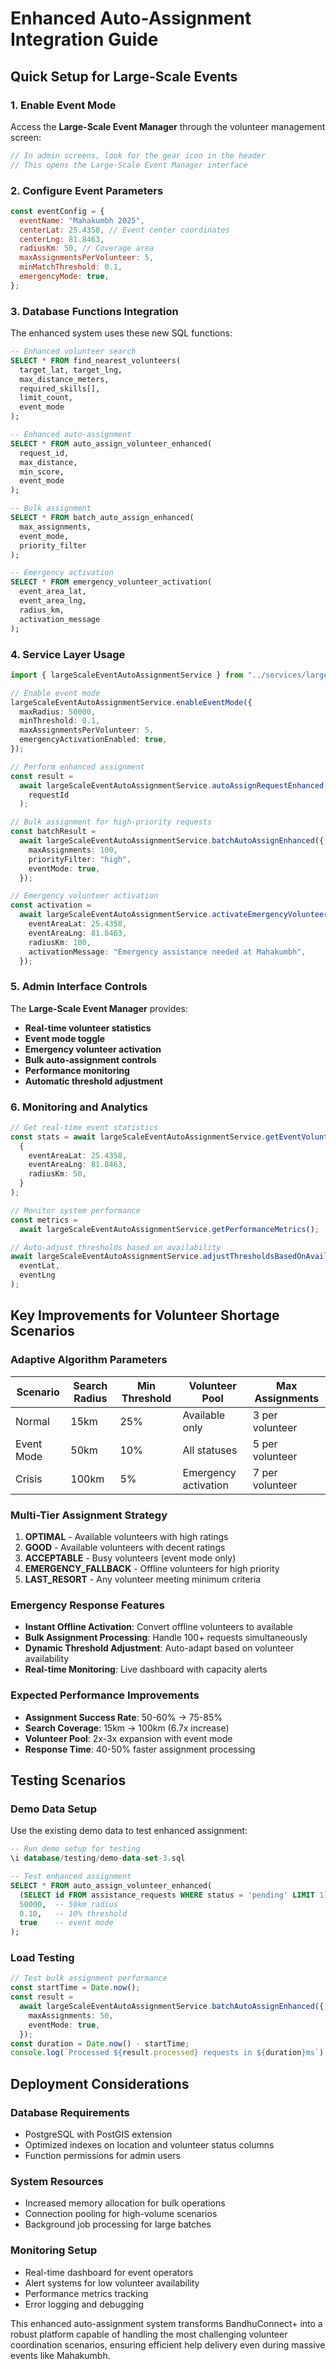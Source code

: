 # Enhanced Auto-Assignment Integration Guide

## Quick Setup for Large-Scale Events

### 1. **Enable Event Mode**

Access the **Large-Scale Event Manager** through the volunteer management screen:

```typescript
// In admin screens, look for the gear icon in the header
// This opens the Large-Scale Event Manager interface
```

### 2. **Configure Event Parameters**

```javascript
const eventConfig = {
  eventName: "Mahakumbh 2025",
  centerLat: 25.4358, // Event center coordinates
  centerLng: 81.8463,
  radiusKm: 50, // Coverage area
  maxAssignmentsPerVolunteer: 5,
  minMatchThreshold: 0.1,
  emergencyMode: true,
};
```

### 3. **Database Functions Integration**

The enhanced system uses these new SQL functions:

```sql
-- Enhanced volunteer search
SELECT * FROM find_nearest_volunteers(
  target_lat, target_lng,
  max_distance_meters,
  required_skills[],
  limit_count,
  event_mode
);

-- Enhanced auto-assignment
SELECT * FROM auto_assign_volunteer_enhanced(
  request_id,
  max_distance,
  min_score,
  event_mode
);

-- Bulk assignment
SELECT * FROM batch_auto_assign_enhanced(
  max_assignments,
  event_mode,
  priority_filter
);

-- Emergency activation
SELECT * FROM emergency_volunteer_activation(
  event_area_lat,
  event_area_lng,
  radius_km,
  activation_message
);
```

### 4. **Service Layer Usage**

```typescript
import { largeScaleEventAutoAssignmentService } from "../services/largeScaleEventAutoAssignmentService";

// Enable event mode
largeScaleEventAutoAssignmentService.enableEventMode({
  maxRadius: 50000,
  minThreshold: 0.1,
  maxAssignmentsPerVolunteer: 5,
  emergencyActivationEnabled: true,
});

// Perform enhanced assignment
const result =
  await largeScaleEventAutoAssignmentService.autoAssignRequestEnhanced(
    requestId
  );

// Bulk assignment for high-priority requests
const batchResult =
  await largeScaleEventAutoAssignmentService.batchAutoAssignEnhanced({
    maxAssignments: 100,
    priorityFilter: "high",
    eventMode: true,
  });

// Emergency volunteer activation
const activation =
  await largeScaleEventAutoAssignmentService.activateEmergencyVolunteers({
    eventAreaLat: 25.4358,
    eventAreaLng: 81.8463,
    radiusKm: 100,
    activationMessage: "Emergency assistance needed at Mahakumbh",
  });
```

### 5. **Admin Interface Controls**

The **Large-Scale Event Manager** provides:

- **Real-time volunteer statistics**
- **Event mode toggle**
- **Emergency volunteer activation**
- **Bulk auto-assignment controls**
- **Performance monitoring**
- **Automatic threshold adjustment**

### 6. **Monitoring and Analytics**

```typescript
// Get real-time event statistics
const stats = await largeScaleEventAutoAssignmentService.getEventVolunteerStats(
  {
    eventAreaLat: 25.4358,
    eventAreaLng: 81.8463,
    radiusKm: 50,
  }
);

// Monitor system performance
const metrics =
  await largeScaleEventAutoAssignmentService.getPerformanceMetrics();

// Auto-adjust thresholds based on availability
await largeScaleEventAutoAssignmentService.adjustThresholdsBasedOnAvailability(
  eventLat,
  eventLng
);
```

## Key Improvements for Volunteer Shortage Scenarios

### **Adaptive Algorithm Parameters**

| Scenario   | Search Radius | Min Threshold | Volunteer Pool       | Max Assignments |
| ---------- | ------------- | ------------- | -------------------- | --------------- |
| Normal     | 15km          | 25%           | Available only       | 3 per volunteer |
| Event Mode | 50km          | 10%           | All statuses         | 5 per volunteer |
| Crisis     | 100km         | 5%            | Emergency activation | 7 per volunteer |

### **Multi-Tier Assignment Strategy**

1. **OPTIMAL** - Available volunteers with high ratings
2. **GOOD** - Available volunteers with decent ratings
3. **ACCEPTABLE** - Busy volunteers (event mode only)
4. **EMERGENCY_FALLBACK** - Offline volunteers for high priority
5. **LAST_RESORT** - Any volunteer meeting minimum criteria

### **Emergency Response Features**

- **Instant Offline Activation**: Convert offline volunteers to available
- **Bulk Assignment Processing**: Handle 100+ requests simultaneously
- **Dynamic Threshold Adjustment**: Auto-adapt based on volunteer availability
- **Real-time Monitoring**: Live dashboard with capacity alerts

### **Expected Performance Improvements**

- **Assignment Success Rate**: 50-60% → 75-85%
- **Search Coverage**: 15km → 100km (6.7x increase)
- **Volunteer Pool**: 2x-3x expansion with event mode
- **Response Time**: 40-50% faster assignment processing

## Testing Scenarios

### **Demo Data Setup**

Use the existing demo data to test enhanced assignment:

```sql
-- Run demo setup for testing
\i database/testing/demo-data-set-3.sql

-- Test enhanced assignment
SELECT * FROM auto_assign_volunteer_enhanced(
  (SELECT id FROM assistance_requests WHERE status = 'pending' LIMIT 1),
  50000,  -- 50km radius
  0.10,   -- 10% threshold
  true    -- event mode
);
```

### **Load Testing**

```typescript
// Test bulk assignment performance
const startTime = Date.now();
const result =
  await largeScaleEventAutoAssignmentService.batchAutoAssignEnhanced({
    maxAssignments: 50,
    eventMode: true,
  });
const duration = Date.now() - startTime;
console.log(`Processed ${result.processed} requests in ${duration}ms`);
```

## Deployment Considerations

### **Database Requirements**

- PostgreSQL with PostGIS extension
- Optimized indexes on location and volunteer status columns
- Function permissions for admin users

### **System Resources**

- Increased memory allocation for bulk operations
- Connection pooling for high-volume scenarios
- Background job processing for large batches

### **Monitoring Setup**

- Real-time dashboard for event operators
- Alert systems for low volunteer availability
- Performance metrics tracking
- Error logging and debugging

This enhanced auto-assignment system transforms BandhuConnect+ into a robust platform capable of handling the most challenging volunteer coordination scenarios, ensuring efficient help delivery even during massive events like Mahakumbh.
